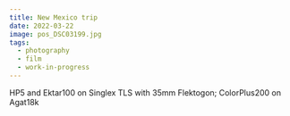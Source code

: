 ```yaml
---
title: New Mexico trip
date: 2022-03-22
image: pos_DSC03199.jpg
tags:
  - photography
  - film
  - work-in-progress
---
```



<v-img src="pos_DSC03202.jpg" alt="bar" :dirp="dir"></v-img>
<v-img src="pos_DSC03219.jpg" alt="bar" :dirp="dir"></v-img>
<v-img src="pos_DSC03225.jpg" alt="bar" :dirp="dir"></v-img>

<v-img src="pos_DSC03208.jpg" alt="bar" :dirp="dir"></v-img>
<v-img src="pos_DSC03212.jpg" alt="bar" :dirp="dir"></v-img>
<v-img src="pos_DSC03210.jpg" alt="bar" :dirp="dir"></v-img>
<v-img src="pos_DSC03213.jpg" alt="bar" :dirp="dir"></v-img>
<v-img src="pos_DSC03214.jpg" alt="bar" :dirp="dir"></v-img>
<v-img src="pos_DSC03216.jpg" alt="bar" :dirp="dir"></v-img>
<v-img src="pos_DSC03217.jpg" alt="bar" :dirp="dir"></v-img>
<v-img src="pos_DSC03218.jpg" alt="bar" :dirp="dir"></v-img>
<v-img src="pos_DSC03221.jpg" alt="bar" :dirp="dir"></v-img>
<v-img src="pos_DSC03199.jpg" alt="bar" :dirp="dir"></v-img>
<v-img src="pos_DSC03228.jpg" alt="bar" :dirp="dir"></v-img>
<v-img src="pos_DSC03227.jpg" alt="bar" :dirp="dir"></v-img>

HP5 and Ektar100 on Singlex TLS with 35mm Flektogon; ColorPlus200 on Agat18k